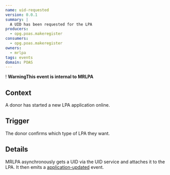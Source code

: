 ```yaml
---
name: uid-requested
version: 0.0.1
summary: |
  A UID has been requested for the LPA
producers:
  - opg.poas.makeregister
consumers:
  - opg.poas.makeregister
owners:
  - mrlpa
tags: events
domain: POAS
---
```


<div class="govuk-warning-text">
  <span class="govuk-warning-text__icon" aria-hidden="true">!</span>
  <strong class="govuk-warning-text__text">
    <span class="govuk-visually-hidden">Warning</span>This event is internal to MRLPA</strong></div>

## Context

A donor has started a new LPA application online.

## Trigger

The donor confirms which type of LPA they want.

## Details

MRLPA asynchronously gets a UID via the UID service and attaches it to the LPA. It then emits a [application-updated](../application-updated) event.






